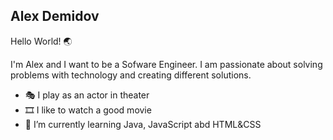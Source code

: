 ## Alex Demidov

Hello World! :earth_asia:

I'm Alex and I want to be a Sofware Engineer. I am passionate about solving problems with technology and creating different solutions.

- 🎭 I play as an actor in theater
- 🎞️ I like to watch a good movie
- 🌱 I’m currently learning Java, JavaScript abd HTML&CSS

<!---
alexDemidoff/alexDemidoff is a ✨ special ✨ repository because its `README.md` (this file) appears on your GitHub profile.
You can click the Preview link to take a look at your changes.
--->
